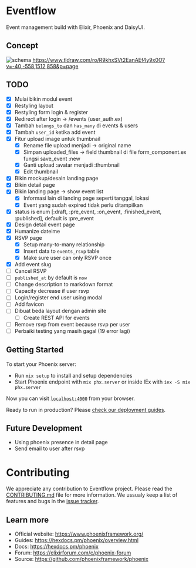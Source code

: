 # Eventflow

Event management build with Elixir, Phoenix and DaisyUI.

## Concept

![schema](./schema.png)
https://www.tldraw.com/ro/R9khxSVt2EanAEf4y9x0O?v=-40,-558,1512,858&p=page

## TODO

- [x] Mulai bikin modul event
- [x] Restyling layout
- [x] Restyling form login & register
- [x] Redirect after login -> /events (user_auth.ex)
- [x] Tambah `belongs_to` dan `has_many` di events & users
- [x] Tambah `user_id` ketika add event
- [x] Fitur upload image untuk thumbnail
  - [x] Rename file upload menjadi -> original name
  - [x] Simpan uploaded_files -> field thumbnail di file form_component.ex fungsi save_event :new
  - [x] Ganti upload :avatar menjadi :thumbnail
  - [x] Edit thumbnail
- [x] Bikin mockup/desain landing page
- [x] Bikin detail page
- [x] Bikin landing page -> show event list
  - [x] Informasi lain di landing page seperti tanggal, lokasi
  - [x] Event yang sudah expired tidak perlu ditampilkan
- [x] status is enum [:draft, :pre_event, :on_event, :finished_event, :published], default is :pre_event
- [x] Design detail event page
- [x] Humanize dateime
- [x] RSVP page
  - [x] Setup many-to-many relationship
  - [x] Insert data to `events_rsvp` table
  - [x] Make sure user can only RSVP once
- [x] Add event slug
- [ ] Cancel RSVP
- [ ] `published_at` by default is `now`
- [ ] Change description to markdown format
- [ ] Capacity decrease if user rsvp
- [ ] Login/register end user using modal
- [ ] Add favicon
- [ ] Dibuat beda layout dengan admin site
  - [ ] Create REST API for events
- [ ] Remove rsvp from event because rsvp per user
- [ ] Perbaiki testing yang masih gagal (19 error lagi)

## Getting Started

To start your Phoenix server:

- Run `mix setup` to install and setup dependencies
- Start Phoenix endpoint with `mix phx.server` or inside IEx with `iex -S mix phx.server`

Now you can visit [`localhost:4000`](http://localhost:4000) from your browser.

Ready to run in production? Please [check our deployment guides](https://hexdocs.pm/phoenix/deployment.html).

## Future Development

- Using phoenix presence in detail page
- Send email to user after rsvp

# Contributing

We appreciate any contribution to Eventflow project. Please read the [CONTRIBUTING.md](CONTRIBUTING.md) file for more information. We ussualy keep a list of features and bugs in the [issue tracker](https://github.com/rizafahmi/eventflow/issues/).

## Learn more

- Official website: https://www.phoenixframework.org/
- Guides: https://hexdocs.pm/phoenix/overview.html
- Docs: https://hexdocs.pm/phoenix
- Forum: https://elixirforum.com/c/phoenix-forum
- Source: https://github.com/phoenixframework/phoenix
